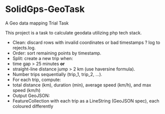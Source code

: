 # SolidGps-GeoTask
A Geo data mapping Trial Task

This project is a task to calculate geodata utilizing php tech stack.

- Clean: discard rows with invalid coordinates or bad timestamps ? log to rejects.log.
- Order: sort remaining points by timestamp.
- Split: create a new trip when:
- time gap > 25 minutes **or**
- straight-line distance jump > 2 km (use haversine formula).
- Number trips sequentially (trip_1, trip_2, …).
- For each trip, compute:
- total distance (km), duration (min), average speed (km/h), and max speed (km/h)
- Output GeoJSON:
- FeatureCollection with each trip as a LineString (GeoJSON spec), each coloured differently
